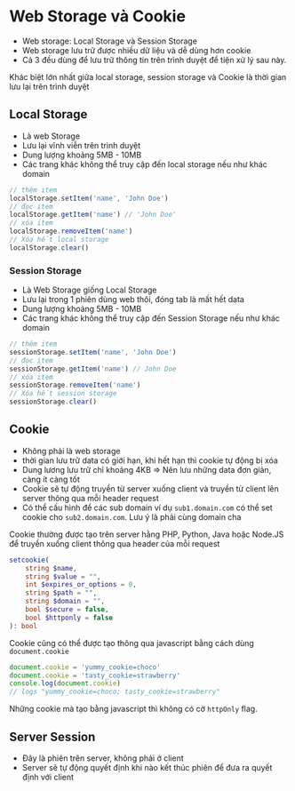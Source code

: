 # Web Storage và Cookie

- Web storage: Local Storage và Session Storage
- Web storage lưu trữ được nhiều dữ liệu và dễ dùng hơn cookie
- Cả 3 đều dùng để lưu trữ thông tin trên trình duyệt để tiện xử lý sau này.

Khác biệt lớn nhất giữa local storage, session storage và Cookie là thời gian lưu lại trên trình duyệt

## Local Storage
- Là web Storage
- Lưu lại vĩnh viễn trên trình duyệt
- Dung lượng khoảng 5MB - 10MB
- Các trang khác không thể truy cập đến local storage nếu như khác domain

```js
// thêm item
localStorage.setItem('name', 'John Doe')
// đọc item
localStorage.getItem('name') // 'John Doe'
// xóa item
localStorage.removeItem('name')
// Xóa hết local storage
localStorage.clear()
```

### Session Storage
- Là Web Storage giống Local Storage
- Lưu lại trong 1 phiên dùng web thôi, đóng tab là mất hết data
- Dung lượng khoảng 5MB - 10MB
- Các trang khác không thể truy cập đến Session Storage nếu như khác domain
```js
// thêm item
sessionStorage.setItem('name', 'John Doe')
// đọc item
sessionStorage.getItem('name') // John Doe
// xóa item
sessionStorage.removeItem('name')
// Xóa hết session storage
sessionStorage.clear()
```

## Cookie
- Không phải là web storage
- thời gian lưu trữ data có giới hạn, khi hết hạn thì cookie tự động bị xóa
- Dung lương lưu trữ chỉ khoảng 4KB => Nên lưu những data đơn giản, càng ít càng tốt
- Cookie sẽ tự động truyền từ server xuống client và truyền từ client lên server thông qua mỗi header request
- Có thể cấu hình để các sub domain ví dụ `sub1.domain.com` có thể set cookie cho `sub2.domain.com`. Lưu ý là phải cùng domain cha

Cookie thường được tạo trên server hằng PHP, Python, Java hoặc Node.JS để truyền xuống client thông qua header của mỗi request

```php
setcookie(
    string $name,
    string $value = "",
    int $expires_or_options = 0,
    string $path = "",
    string $domain = "",
    bool $secure = false,
    bool $httponly = false
): bool
```

Cookie cũng có thể được tạo thông qua javascript bằng cách dùng `document.cookie`
```js
document.cookie = 'yummy_cookie=choco'
document.cookie = 'tasty_cookie=strawberry'
console.log(document.cookie)
// logs "yummy_cookie=choco; tasty_cookie=strawberry"
```

Những cookie mà tạo bằng javascript thì không có cờ `httpOnly` flag.

## Server Session
- Đây là phiên trên server, không phải ở client
- Server sẽ tự động quyết định khi nào kết thúc phiên để đưa ra quyết định với client

